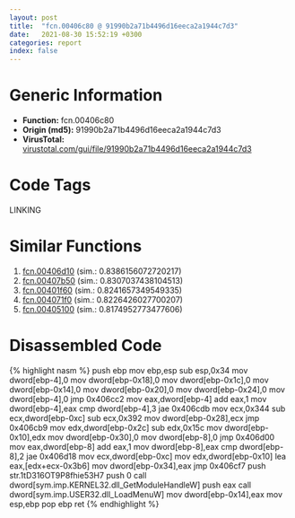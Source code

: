 ```yaml
---
layout: post
title:  "fcn.00406c80 @ 91990b2a71b4496d16eeca2a1944c7d3"
date:   2021-08-30 15:52:19 +0300
categories: report
index: false
---
```


# Generic Information
- **Function:** fcn.00406c80
- **Origin (md5):** 91990b2a71b4496d16eeca2a1944c7d3
- **VirusTotal:** [virustotal.com/gui/file/91990b2a71b4496d16eeca2a1944c7d3][virustotal_ref]

# Code Tags
<span class="tag" id="LINKING">LINKING</span>


# Similar Functions

1. [fcn.00406d10][similar_1_ref] (sim.: 0.8386156072720217)
2. [fcn.00407b50][similar_2_ref] (sim.: 0.8307037438104513)
3. [fcn.00401f60][similar_3_ref] (sim.: 0.8241657349549335)
4. [fcn.004071f0][similar_4_ref] (sim.: 0.8226426027700207)
5. [fcn.00405100][similar_5_ref] (sim.: 0.8174952773477606)


# Disassembled Code

{% highlight nasm %}
push ebp
mov ebp,esp
sub esp,0x34
mov dword[ebp-4],0
mov dword[ebp-0x18],0
mov dword[ebp-0x1c],0
mov dword[ebp-0x14],0
mov dword[ebp-0x20],0
mov dword[ebp-0x24],0
mov dword[ebp-4],0
jmp 0x406cc2
mov eax,dword[ebp-4]
add eax,1
mov dword[ebp-4],eax
cmp dword[ebp-4],3
jae 0x406cdb
mov ecx,0x344
sub ecx,dword[ebp-0xc]
sub ecx,0x392
mov dword[ebp-0x28],ecx
jmp 0x406cb9
mov edx,dword[ebp-0x2c]
sub edx,0x15c
mov dword[ebp-0x10],edx
mov dword[ebp-0x30],0
mov dword[ebp-8],0
jmp 0x406d00
mov eax,dword[ebp-8]
add eax,1
mov dword[ebp-8],eax
cmp dword[ebp-8],2
jae 0x406d18
mov ecx,dword[ebp-0xc]
mov edx,dword[ebp-0x10]
lea eax,[edx+ecx-0x3b6]
mov dword[ebp-0x34],eax
jmp 0x406cf7
push str.1tD316OT9P8fhie53H7
push 0
call dword[sym.imp.KERNEL32.dll_GetModuleHandleW]
push eax
call dword[sym.imp.USER32.dll_LoadMenuW]
mov dword[ebp-0x14],eax
mov esp,ebp
pop ebp
ret 
{% endhighlight %}


[similar_1_ref]: /report/fcn.00406d10@5ce971de92cdc4218f02ac78c0c9e31a
[similar_2_ref]: /report/fcn.00407b50@d8e81b230e51671f65a4a8e6ababe01d
[similar_3_ref]: /report/fcn.00401f60@d8e81b230e51671f65a4a8e6ababe01d
[similar_4_ref]: /report/fcn.004071f0@d8e81b230e51671f65a4a8e6ababe01d
[similar_5_ref]: /report/fcn.00405100@91990b2a71b4496d16eeca2a1944c7d3
[virustotal_ref]: https://www.virustotal.com/gui/file/91990b2a71b4496d16eeca2a1944c7d3